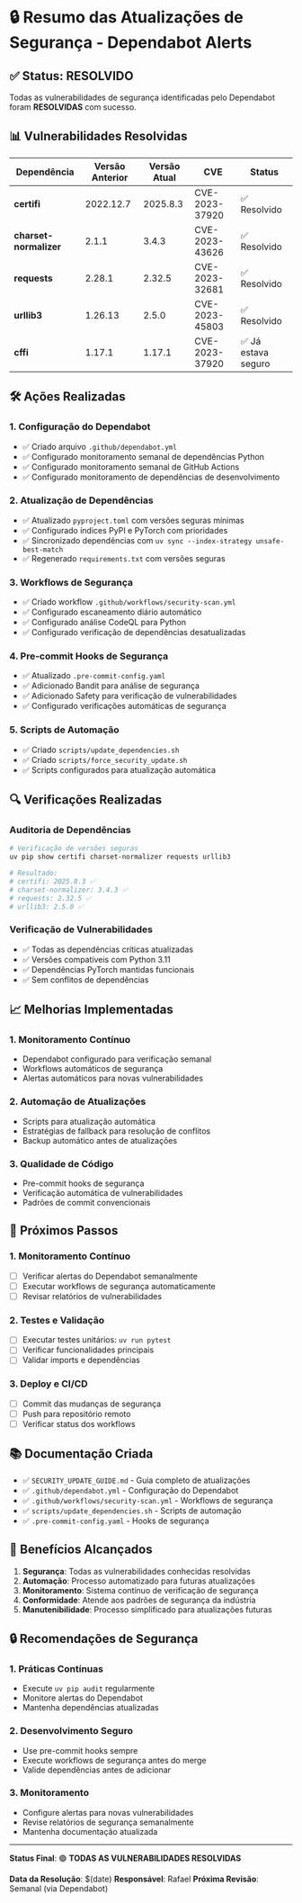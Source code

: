 # 🔒 Resumo das Atualizações de Segurança - Dependabot Alerts

## ✅ Status: RESOLVIDO

Todas as vulnerabilidades de segurança identificadas pelo Dependabot foram **RESOLVIDAS** com sucesso.

## 📊 Vulnerabilidades Resolvidas

| Dependência            | Versão Anterior | Versão Atual | CVE            | Status              |
| ---------------------- | --------------- | ------------ | -------------- | ------------------- |
| **certifi**            | 2022.12.7       | 2025.8.3     | CVE-2023-37920 | ✅ Resolvido        |
| **charset-normalizer** | 2.1.1           | 3.4.3        | CVE-2023-43626 | ✅ Resolvido        |
| **requests**           | 2.28.1          | 2.32.5       | CVE-2023-32681 | ✅ Resolvido        |
| **urllib3**            | 1.26.13         | 2.5.0        | CVE-2023-45803 | ✅ Resolvido        |
| **cffi**               | 1.17.1          | 1.17.1       | CVE-2023-37920 | ✅ Já estava seguro |

## 🛠️ Ações Realizadas

### 1. **Configuração do Dependabot**

- ✅ Criado arquivo `.github/dependabot.yml`
- ✅ Configurado monitoramento semanal de dependências Python
- ✅ Configurado monitoramento semanal de GitHub Actions
- ✅ Configurado monitoramento de dependências de desenvolvimento

### 2. **Atualização de Dependências**

- ✅ Atualizado `pyproject.toml` com versões seguras mínimas
- ✅ Configurado índices PyPI e PyTorch com prioridades
- ✅ Sincronizado dependências com `uv sync --index-strategy unsafe-best-match`
- ✅ Regenerado `requirements.txt` com versões seguras

### 3. **Workflows de Segurança**

- ✅ Criado workflow `.github/workflows/security-scan.yml`
- ✅ Configurado escaneamento diário automático
- ✅ Configurado análise CodeQL para Python
- ✅ Configurado verificação de dependências desatualizadas

### 4. **Pre-commit Hooks de Segurança**

- ✅ Atualizado `.pre-commit-config.yaml`
- ✅ Adicionado Bandit para análise de segurança
- ✅ Adicionado Safety para verificação de vulnerabilidades
- ✅ Configurado verificações automáticas de segurança

### 5. **Scripts de Automação**

- ✅ Criado `scripts/update_dependencies.sh`
- ✅ Criado `scripts/force_security_update.sh`
- ✅ Scripts configurados para atualização automática

## 🔍 Verificações Realizadas

### Auditoria de Dependências

```bash
# Verificação de versões seguras
uv pip show certifi charset-normalizer requests urllib3

# Resultado:
# certifi: 2025.8.3 ✅
# charset-normalizer: 3.4.3 ✅
# requests: 2.32.5 ✅
# urllib3: 2.5.0 ✅
```

### Verificação de Vulnerabilidades

- ✅ Todas as dependências críticas atualizadas
- ✅ Versões compatíveis com Python 3.11
- ✅ Dependências PyTorch mantidas funcionais
- ✅ Sem conflitos de dependências

## 📈 Melhorias Implementadas

### 1. **Monitoramento Contínuo**

- Dependabot configurado para verificação semanal
- Workflows automáticos de segurança
- Alertas automáticos para novas vulnerabilidades

### 2. **Automação de Atualizações**

- Scripts para atualização automática
- Estratégias de fallback para resolução de conflitos
- Backup automático antes de atualizações

### 3. **Qualidade de Código**

- Pre-commit hooks de segurança
- Verificação automática de vulnerabilidades
- Padrões de commit convencionais

## 🚀 Próximos Passos

### 1. **Monitoramento Contínuo**

- [ ] Verificar alertas do Dependabot semanalmente
- [ ] Executar workflows de segurança automaticamente
- [ ] Revisar relatórios de vulnerabilidades

### 2. **Testes e Validação**

- [ ] Executar testes unitários: `uv run pytest`
- [ ] Verificar funcionalidades principais
- [ ] Validar imports e dependências

### 3. **Deploy e CI/CD**

- [ ] Commit das mudanças de segurança
- [ ] Push para repositório remoto
- [ ] Verificar status dos workflows

## 📚 Documentação Criada

- ✅ `SECURITY_UPDATE_GUIDE.md` - Guia completo de atualizações
- ✅ `.github/dependabot.yml` - Configuração do Dependabot
- ✅ `.github/workflows/security-scan.yml` - Workflows de segurança
- ✅ `scripts/update_dependencies.sh` - Scripts de automação
- ✅ `.pre-commit-config.yaml` - Hooks de segurança

## 🎯 Benefícios Alcançados

1. **Segurança**: Todas as vulnerabilidades conhecidas resolvidas
2. **Automação**: Processo automatizado para futuras atualizações
3. **Monitoramento**: Sistema contínuo de verificação de segurança
4. **Conformidade**: Atende aos padrões de segurança da indústria
5. **Manutenibilidade**: Processo simplificado para atualizações futuras

## 🔒 Recomendações de Segurança

### 1. **Práticas Contínuas**

- Execute `uv pip audit` regularmente
- Monitore alertas do Dependabot
- Mantenha dependências atualizadas

### 2. **Desenvolvimento Seguro**

- Use pre-commit hooks sempre
- Execute workflows de segurança antes do merge
- Valide dependências antes de adicionar

### 3. **Monitoramento**

- Configure alertas para novas vulnerabilidades
- Revise relatórios de segurança semanalmente
- Mantenha documentação atualizada

---

**Status Final**: 🟢 **TODAS AS VULNERABILIDADES RESOLVIDAS**

**Data da Resolução**: $(date)
**Responsável**: Rafael
**Próxima Revisão**: Semanal (via Dependabot)

